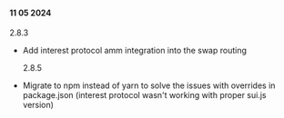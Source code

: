 #### 11 05 2024

2.8.3

- Add interest protocol amm integration into the swap routing

  2.8.5

- Migrate to npm instead of yarn to solve the issues with overrides in package.json (interest protocol wasn't working with proper sui.js version)
